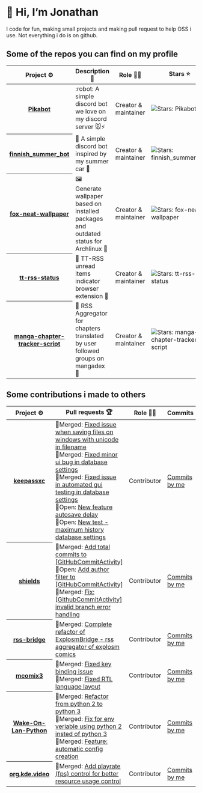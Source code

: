 # 👋 Hi, I’m Jonathan

I code for fun, making small projects and making pull request to help OSS i use.
Not everything i do is on github.

## Some of the repos you can find on my profile
<table width="100%">
	<thead>
		<th span="col">Project ⚙️</th>
		<th span="col">Description 📝</th>
		<th span="col">Role 👷‍♂️</th>
		<th span="col">Stars ⭐</th>
	</thead>
	<tbody>
		<tr>
			<th span="row"><a href="https://github.com/jNullj/Pikabot">Pikabot</a></th>
			<td>:robot: A simple discord bot we love on my discord server 🐭⚡</td>
			<td>Creator & maintainer</td>
			<td><img alt="Stars: Pikabot" src="https://img.shields.io/github/stars/jNullj/Pikabot" /></td>
		</tr>
		<tr>
			<th span="row"><a href="https://github.com/jNullj/finnish_summer_bot">finnish_summer_bot</a></th>
			<td> 🤖 A simple discord bot inspired by my summer car 🚙</td>
			<td>Creator & maintainer</td>
			<td><img alt="Stars: finnish_summer_bot" src="https://img.shields.io/github/stars/jNullj/finnish_summer_bot" /></td>
		</tr>
    <tr>
			<th span="row"><a href="https://github.com/jNullj/fox-neat-wallpaper">fox-neat-wallpaper</a></th>
			<td> 🖼️ Generate wallpaper based on installed packages and outdated status for Archlinux 🐧 </td>
			<td>Creator & maintainer</td>
			<td><img alt="Stars: fox-neat-wallpaper" src="https://img.shields.io/github/stars/jNullj/fox-neat-wallpaper" /></td>
		</tr>
		    <tr>
			<th span="row"><a href="https://github.com/jNullj/tt-rss-status">tt-rss-status</a></th>
			<td> 📰 TT-RSS unread items indicator browser extension 🔌 </td>
			<td>Creator & maintainer</td>
			<td><img alt="Stars: tt-rss-status" src="https://img.shields.io/github/stars/jNullj/tt-rss-status" /></td>
		</tr>
    <tr>
			<th span="row"><a href="https://github.com/jNullj/manga-chapter-tracker-script">manga-chapter-tracker-script</a></th>
			<td> 📰 RSS Aggregator for chapters translated by user followed groups on mangadex 🗾 </td>
			<td>Creator & maintainer</td>
			<td><img alt="Stars: manga-chapter-tracker-script" src="https://img.shields.io/github/stars/jNullj/manga-chapter-tracker-script" /></td>
		</tr>
	</tbody>
</table>

## Some contributions i made to others
<table width="100%">
	<thead>
		<th span="col">Project ⚙️</th>
		<th span="col">Pull requests 🏆</th>
		<th span="col">Role 👷‍♂️</th>
		<th span="col">Commits</th>
	</thead>
	<tbody>
		<tr>
			<th span="row"><a href="https://github.com/keepassxreboot/keepassxc">keepassxc</a></th>
			<td>
				🔀Merged: <a href="https://github.com/keepassxreboot/keepassxc/pull/8782">Fixed issue when saving files on windows with unicode in filename</a><br>
				🔀Merged: <a href="https://github.com/keepassxreboot/keepassxc/pull/9101">Fixed minor ui bug in database settings</a><br>
				🔀Merged: <a href="https://github.com/keepassxreboot/keepassxc/pull/9162">Fixed issue in automated gui testing in database settings</a><br>
				🚧Open: <a href="https://github.com/keepassxreboot/keepassxc/pull/9100">New feature autosave delay</a><br>
				🚧Open: <a href="https://github.com/keepassxreboot/keepassxc/pull/9176">New test - maximum history database settings</a>
			</td>
			<td>Contributor</td>
			<td><a href="https://github.com/keepassxreboot/keepassxc/commits?author=jnullj">Commits by me</a></td>
		</tr>
		<tr>
			<th span="row"><a href="https://github.com/badges/shields">shields</a></th>
			<td>
				🔀Merged: <a href="https://github.com/badges/shields/pull/9196">Add total commits to [GitHubCommitActivity]</a><br>
				🚧Open: <a href="https://github.com/badges/shields/pull/9251">Add author filter to [GitHubCommitActivity]</a><br>
				🔀Merged: <a href="https://github.com/badges/shields/pull/9258">Fix: [GithubCommitActivity] invalid branch error handling</a><br>
			</td>
			<td>Contributor</td>
			<td><a href="https://github.com/badges/shields/commits?author=jnullj">Commits by me</a></td>
		</tr>
		<tr>
			<th span="row"><a href="https://github.com/RSS-Bridge/rss-bridge">rss-bridge</a></th>
			<td>
				🔀Merged: <a href="https://github.com/RSS-Bridge/rss-bridge/pull/2417">Complete refactor of ExplosmBridge - rss aggregator of explosm comics</a><br>
			</td>
			<td>Contributor</td>
			<td><a href="https://github.com/RSS-Bridge/rss-bridge/commits?author=jnullj">Commits by me</a></td>
		</tr>
		<tr>
			<th span="row"><a href="https://github.com/multiSnow/mcomix3">mcomix3</a></th>
			<td>
				🔀Merged: <a href="https://github.com/multiSnow/mcomix3/pull/132">Fixed key binding issue</a><br>
				🔀Merged: <a href="https://github.com/multiSnow/mcomix3/pull/136">Fixed RTL language layout</a><br>
			</td>
			<td>Contributor</td>
			<td><a href="https://github.com/multiSnow/mcomix3/commits?author=jnullj">Commits by me</a></td>
		</tr>
		<tr>
			<th span="row"><a href="https://github.com/bentasker/Wake-On-Lan-Python">Wake-On-Lan-Python</a></th>
			<td>
				🔀Merged: <a href="https://github.com/bentasker/Wake-On-Lan-Python/pull/2">Refactor from python 2 to python 3</a><br>
				🔀Merged: <a href="https://github.com/bentasker/Wake-On-Lan-Python/pull/3">Fix for env veriable using python 2 insted of python 3</a><br>
				🔀Merged: <a href="https://github.com/bentasker/Wake-On-Lan-Python/pull/10">Feature: automatic config creation</a><br>
			</td>
			<td>Contributor</td>
			<td><a href="https://github.com/bentasker/Wake-On-Lan-Python/commits?author=jnullj">Commits by me</a></td>
		</tr>
		<tr>
			<th span="row"><a href="https://github.com/halverneus/org.kde.video">org.kde.video</a></th>
			<td>
				🔀Merged: <a href="https://github.com/halverneus/org.kde.video/pull/4">Add playrate (fps) control for better resource usage control</a><br>
			</td>
			<td>Contributor</td>
			<td><a href="https://github.com/halverneus/org.kde.video/commits?author=jnullj">Commits by me</a></td>
		</tr>
	</tbody>
</table>
